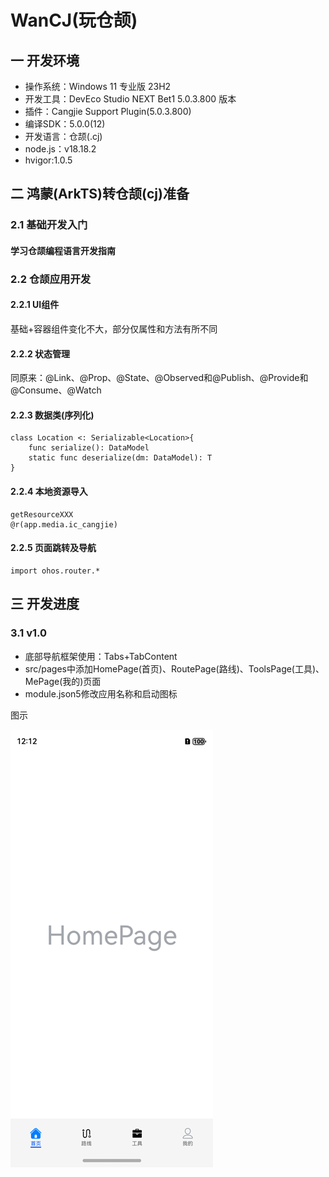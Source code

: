 # WanCJ(玩仓颉)
## 一 开发环境

* 操作系统：Windows 11 专业版 23H2
* 开发工具：DevEco Studio NEXT Bet1 5.0.3.800 版本
* 插件：Cangjie Support Plugin(5.0.3.800)
* 编译SDK：5.0.0(12)
* 开发语言：仓颉(.cj)
* node.js：v18.18.2
* hvigor:1.0.5

## 二 鸿蒙(ArkTS)转仓颉(cj)准备

### 2.1 基础开发入门

#### 学习仓颉编程语言开发指南

### 2.2 仓颉应用开发

#### 2.2.1 UI组件

基础+容器组件变化不大，部分仅属性和方法有所不同

#### 2.2.2  状态管理

同原来：@Link、@Prop、@State、@Observed和@Publish、@Provide和@Consume、@Watch

#### 2.2.3 数据类(序列化)

```
class Location <: Serializable<Location>{
    func serialize(): DataModel
    static func deserialize(dm: DataModel): T
}
```

#### 2.2.4 本地资源导入

```
getResourceXXX
@r(app.media.ic_cangjie)
```

#### 2.2.5 页面跳转及导航

```
import ohos.router.*
```

## 三 开发进度

### 3.1 v1.0

* 底部导航框架使用：Tabs+TabContent
* src/pages中添加HomePage(首页)、RoutePage(路线)、ToolsPage(工具)、MePage(我的)页面
* module.json5修改应用名称和启动图标

图示

![v1-home](resource\v1\v1-home.png)



<!--v1-->

[v1-home]:resource/v1/v1_home.png